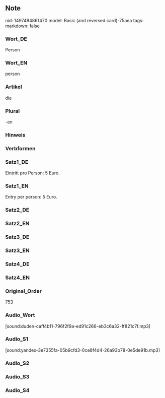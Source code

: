 ## Note
nid: 1497484861470
model: Basic (and reversed card)-75aea
tags: 
markdown: false

### Wort_DE
Person

### Wort_EN
person

### Artikel
die

### Plural
-en

### Hinweis


### Verbformen


### Satz1_DE
Eintritt pro Person: 5 Euro.

### Satz1_EN
Entry per person: 5 Euro.

### Satz2_DE


### Satz2_EN


### Satz3_DE


### Satz3_EN


### Satz4_DE


### Satz4_EN


### Original_Order
753

### Audio_Wort
[sound:duden-caff4b11-796f2f9a-ed91c266-eb3c6a32-ff821c7f.mp3]

### Audio_S1
[sound:yandex-3e7355fa-05b9cfd3-0ce8f4d4-26a93b78-0e5de91b.mp3]

### Audio_S2


### Audio_S3


### Audio_S4

